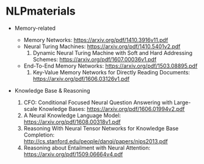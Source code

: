 # NLPmaterials

* Memory-related
  * Memory Networks: https://arxiv.org/pdf/1410.3916v11.pdf
  * Neural Turing Machines: https://arxiv.org/pdf/1410.5401v2.pdf
    1. Dynamic Neural Turing Machine with Soft and Hard Addressing Schemes: https://arxiv.org/pdf/1607.00036v1.pdf
  * End-To-End Memory Networks: https://arxiv.org/pdf/1503.08895.pdf
    1. Key-Value Memory Networks for Directly Reading Documents: https://arxiv.org/pdf/1606.03126v1.pdf


* Knowledge Base & Reasoning
  1. CFO: Conditional Focused Neural Question Answering with Large-scale Knowledge Bases: https://arxiv.org/pdf/1606.01994v2.pdf
  2. A Neural Knowledge Language Model: https://arxiv.org/pdf/1608.00318v1.pdf
  3. Reasoning With Neural Tensor Networks for Knowledge Base Completion: http://cs.stanford.edu/people/danqi/papers/nips2013.pdf
  4. Reasoning about Entailment with Neural Attention: https://arxiv.org/pdf/1509.06664v4.pdf



